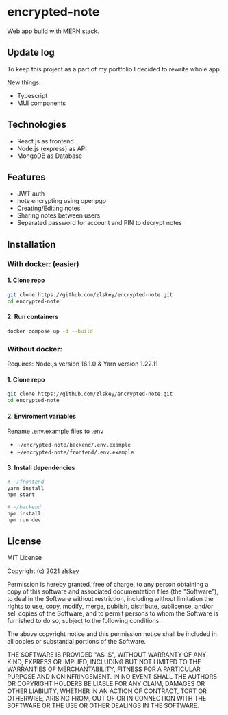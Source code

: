 # encrypted-note

Web app build with MERN stack.

## Update log
To keep this project as a part of my portfolio I decided to rewrite whole app. 

New things:
- Typescript
- MUI components
## Technologies

-   React.js as frontend
-   Node.js (express) as API
-   MongoDB as Database

## Features

-   JWT auth
-   note encrypting using openpgp
-   Creating/Editing notes
-   Sharing notes between users
-   Separated password for account and PIN to decrypt notes

## Installation

### With docker: (easier)

#### 1. Clone repo

```bash
git clone https://github.com/zlskey/encrypted-note.git
cd encrypted-note
```
#### 2. Run containers

```bash
docker compose up -d --build
```

### Without docker:

Requires: Node.js version 16.1.0 & Yarn version 1.22.11

#### 1. Clone repo

```bash
git clone https://github.com/zlskey/encrypted-note.git
cd encrypted-note
```

#### 2. Enviroment variables

Rename .env.example files to .env 

-   `~/encrypted-note/backend/.env.example`
-   `~/encrypted-note/frontend/.env.example`

#### 3. Install dependencies

```bash
# ~/frontend
yarn install
npm start

# ~/backend
npm install
npm run dev
```

## License

MIT License

Copyright (c) 2021 zlskey

Permission is hereby granted, free of charge, to any person obtaining a copy
of this software and associated documentation files (the "Software"), to deal
in the Software without restriction, including without limitation the rights
to use, copy, modify, merge, publish, distribute, sublicense, and/or sell
copies of the Software, and to permit persons to whom the Software is
furnished to do so, subject to the following conditions:

The above copyright notice and this permission notice shall be included in all
copies or substantial portions of the Software.

THE SOFTWARE IS PROVIDED "AS IS", WITHOUT WARRANTY OF ANY KIND, EXPRESS OR
IMPLIED, INCLUDING BUT NOT LIMITED TO THE WARRANTIES OF MERCHANTABILITY,
FITNESS FOR A PARTICULAR PURPOSE AND NONINFRINGEMENT. IN NO EVENT SHALL THE
AUTHORS OR COPYRIGHT HOLDERS BE LIABLE FOR ANY CLAIM, DAMAGES OR OTHER
LIABILITY, WHETHER IN AN ACTION OF CONTRACT, TORT OR OTHERWISE, ARISING FROM,
OUT OF OR IN CONNECTION WITH THE SOFTWARE OR THE USE OR OTHER DEALINGS IN THE
SOFTWARE.
